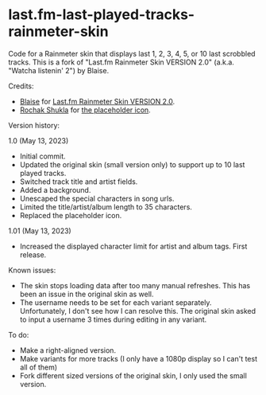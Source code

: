 # last.fm-last-played-tracks-rainmeter-skin
Code for a Rainmeter skin that displays last 1, 2, 3, 4, 5, or 10 last scrobbled tracks. This is a fork of "Last.fm Rainmeter Skin VERSION 2.0" (a.k.a. "Watcha listenin' 2") by Blaise.

Credits:
- [Blaise](https://www.deviantart.com/squadrmskin) for [Last.fm Rainmeter Skin VERSION 2.0](https://www.deviantart.com/squadrmskin/art/Last-fm-Rainmeter-Skin-VERSION-2-0-590438568).
- [Rochak Shukla](https://www.freepik.com/author/rochakshukla) for [the placeholder icon](https://www.freepik.com/free-vector/abstract-wave-halftone-background_23214995.htm).

Version history:

1.0 (May 13, 2023)
- Initial commit.
- Updated the original skin (small version only) to support up to 10 last played tracks.
- Switched track title and artist fields.
- Added a background.
- Unescaped the special characters in song urls.
- Limited the title/artist/album length to 35 characters.
- Replaced the placeholder icon.

1.01 (May 13, 2023)
- Increased the displayed character limit for artist and album tags. First release.

Known issues:
- The skin stops loading data after too many manual refreshes. This has been an issue in the original skin as well.
- The username needs to be set for each variant separately. Unfortunately, I don't see how I can resolve this. The original skin asked to input a username 3 times during editing in any variant.

To do:
- Make a right-aligned version.
- Make variants for more tracks (I only have a 1080p display so I can't test all of them)
- Fork different sized versions of the original skin, I only used the small version.
